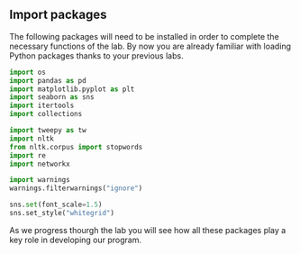 <!--title={Loading Packages}-->

## Import packages

The following packages will need to be installed in order to complete the necessary functions of the lab. By now you are already familiar with loading Python packages thanks to your previous labs.

``` python
import os
import pandas as pd
import matplotlib.pyplot as plt
import seaborn as sns
import itertools
import collections

import tweepy as tw
import nltk
from nltk.corpus import stopwords
import re
import networkx

import warnings
warnings.filterwarnings("ignore")

sns.set(font_scale=1.5)
sns.set_style("whitegrid")
```

As we progress thourgh the lab you will see how all these packages play a key role in developing our program.

 